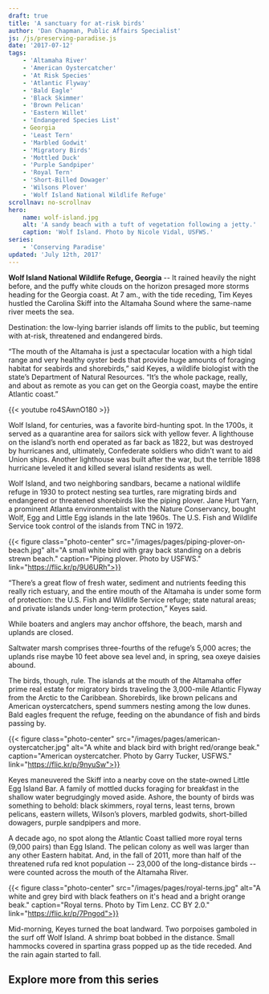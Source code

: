 ```yaml
---
draft: true
title: 'A sanctuary for at-risk birds'
author: 'Dan Chapman, Public Affairs Specialist'
js: /js/preserving-paradise.js
date: '2017-07-12'
tags:
    - 'Altamaha River'
    - 'American Oystercatcher'
    - 'At Risk Species'
    - 'Atlantic Flyway'
    - 'Bald Eagle'
    - 'Black Skimmer'
    - 'Brown Pelican'
    - 'Eastern Willet'
    - 'Endangered Species List'
    - Georgia
    - 'Least Tern'
    - 'Marbled Godwit'
    - 'Migratory Birds'
    - 'Mottled Duck'
    - 'Purple Sandpiper'
    - 'Royal Tern'
    - 'Short-Billed Dowager'
    - 'Wilsons Plover'
    - 'Wolf Island National Wildlife Refuge'
scrollnav: no-scrollnav
hero:
    name: wolf-island.jpg
    alt: 'A sandy beach with a tuft of vegetation following a jetty.'
    caption: 'Wolf Island. Photo by Nicole Vidal, USFWS.'
series:
    - 'Conserving Paradise'
updated: 'July 12th, 2017'
---
```


**Wolf Island National Wildlife Refuge, Georgia** -- It rained heavily the night before, and the puffy white clouds on the horizon presaged more storms heading for the Georgia coast. At 7 am., with the tide receding, Tim Keyes hustled the Carolina Skiff into the Altamaha Sound where the same-name river meets the sea.

Destination: the low-lying barrier islands off limits to the public, but teeming with at-risk, threatened and endangered birds. 

“The mouth of the Altamaha is just a spectacular location with a high tidal range and very healthy oyster beds that provide huge amounts of foraging habitat for seabirds and shorebirds,” said Keyes, a wildlife biologist with the state’s Department of Natural Resources. “It’s the whole package, really, and about as remote as you can get on the Georgia coast, maybe the entire Atlantic coast.”

{{< youtube ro4SAwnO180 >}}

Wolf Island, for centuries, was a favorite bird-hunting spot. In the 1700s, it served as a quarantine area for sailors sick with yellow fever. A lighthouse on the island’s north end operated as far back as 1822, but was destroyed by hurricanes and, ultimately, Confederate soldiers who didn’t want to aid Union ships. Another lighthouse was built after the war, but the terrible 1898 hurricane leveled it and killed several island residents as well.

Wolf Island, and two neighboring sandbars, became a national wildlife refuge in 1930 to protect nesting sea turtles, rare migrating birds and endangered or threatened shorebirds like the piping plover. Jane Hurt Yarn, a prominent Atlanta environmentalist with the Nature Conservancy, bought Wolf, Egg and Little Egg islands in the late 1960s. The U.S. Fish and Wildlife Service took control of the islands from TNC in 1972.

{{< figure class="photo-center" src="/images/pages/piping-plover-on-beach.jpg" alt="A small white bird with gray back standing on a debris strewn beach." caption="Piping plover. Photo by USFWS." link="https://flic.kr/p/9U6URh">}}

“There’s a great flow of fresh water, sediment and nutrients feeding this really rich estuary, and the entire mouth of the Altamaha is under some form of protection: the U.S. Fish and Wildlife Service refuge; state natural areas; and private islands under long-term protection,” Keyes said.

While boaters and anglers may anchor offshore, the beach, marsh and uplands are closed. 

Saltwater marsh comprises three-fourths of the refuge’s 5,000 acres; the uplands rise maybe 10 feet above sea level and, in spring, sea oxeye daisies abound. 

The birds, though, rule. The islands at the mouth of the Altamaha offer prime real estate for migratory birds traveling the 3,000-mile Atlantic Flyway from the Arctic to the Caribbean. Shorebirds, like brown pelicans and American oystercatchers, spend summers nesting among the low dunes. Bald eagles frequent the refuge, feeding on the abundance of fish and birds passing by. 

{{< figure class="photo-center" src="/images/pages/american-oystercatcher.jpg" alt="A white and black bird with bright red/orange beak." caption="American oystercatcher. Photo by Garry Tucker, USFWS." link="https://flic.kr/p/9nyuSw">}}

Keyes maneuvered the Skiff into a nearby cove on the state-owned Little Egg Island Bar. A family of mottled ducks foraging for breakfast in the shallow water begrudgingly moved aside. Ashore, the bounty of birds was something to behold: black skimmers, royal terns, least terns, brown pelicans, eastern willets, Wilson’s plovers, marbled godwits, short-billed dowagers, purple sandpipers and more.

A decade ago, no spot along the Atlantic Coast tallied more royal terns (9,000 pairs) than Egg Island. The pelican colony as well was larger than any other Eastern habitat. And, in the fall of 2011, more than half of the threatened rufa red knot population -- 23,000 of the long-distance birds -- were counted across the mouth of the Altamaha River.

{{< figure class="photo-center" src="/images/pages/royal-terns.jpg" alt="A white and grey bird with black feathers on it's head and a bright orange beak." caption="Royal terns. Photo by Tim Lenz. CC BY 2.0." link="https://flic.kr/p/7Pngod">}}

Mid-morning, Keyes turned the boat landward. Two porpoises gamboled in the surf off Wolf Island. A shrimp boat bobbed in the distance. Small hammocks covered in spartina grass popped up as the tide receded. And the rain again started to fall.

## Explore more from this series

<section id='map' style="height: 60vh;"></section>

***Note:** Green areas on the map represent protected local, state and federal lands.
